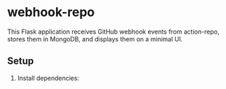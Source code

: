# webhook-repo

This Flask application receives GitHub webhook events from action-repo, stores them in MongoDB, and displays them on a minimal UI.

## Setup

1. Install dependencies:
